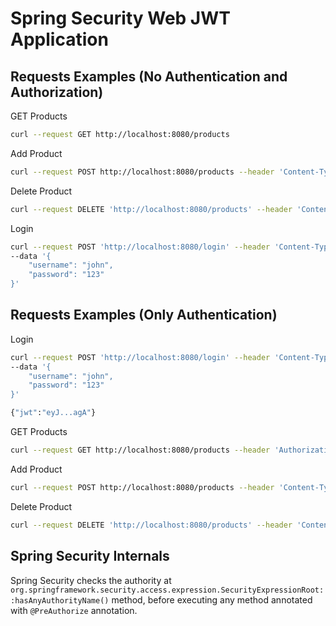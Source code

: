# Spring Security Web JWT Application

## Requests Examples (No Authentication and Authorization)

GET Products
```bash
curl --request GET http://localhost:8080/products
```

Add Product
```bash
curl --request POST http://localhost:8080/products --header 'Content-Type: text/plain' --data 'product4'
```

Delete Product
```bash
curl --request DELETE 'http://localhost:8080/products' --header 'Content-Type: text/plain' --data 'product4'
```

Login
```bash
curl --request POST 'http://localhost:8080/login' --header 'Content-Type: application/json' \
--data '{
    "username": "john",
    "password": "123"
}'
```


## Requests Examples (Only Authentication)

Login
```bash
curl --request POST 'http://localhost:8080/login' --header 'Content-Type: application/json' \
--data '{
    "username": "john",
    "password": "123"
}'

{"jwt":"eyJ...agA"}
```

GET Products
```bash
curl --request GET http://localhost:8080/products --header 'Authorization: Bearer ${jwt}'
```

Add Product
```bash
curl --request POST http://localhost:8080/products --header 'Content-Type: text/plain'  --header 'Authorization: Bearer ${jwt}' --data 'product4'
```

Delete Product
```bash
curl --request DELETE 'http://localhost:8080/products' --header 'Content-Type: text/plain'  --header 'Authorization: Bearer ${jwt}' --data 'product4'
```


## Spring Security Internals

Spring Security checks the authority at `org.springframework.security.access.expression.SecurityExpressionRoot::hasAnyAuthorityName()` method, before executing any method annotated with `@PreAuthorize` annotation.
